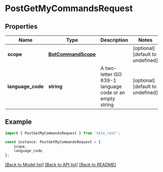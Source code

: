 # PostGetMyCommandsRequest


## Properties

Name | Type | Description | Notes
------------ | ------------- | ------------- | -------------
**scope** | [**BotCommandScope**](BotCommandScope.md) |  | [optional] [default to undefined]
**language_code** | **string** | A two-letter ISO 639-1 language code or an empty string | [optional] [default to undefined]

## Example

```typescript
import { PostGetMyCommandsRequest } from 'tele_rest';

const instance: PostGetMyCommandsRequest = {
    scope,
    language_code,
};
```

[[Back to Model list]](../README.md#documentation-for-models) [[Back to API list]](../README.md#documentation-for-api-endpoints) [[Back to README]](../README.md)
